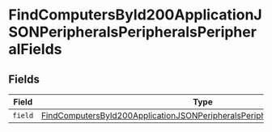 # FindComputersById200ApplicationJSONPeripheralsPeripheralsPeripheralFields


## Fields

| Field                                                                                                                                                                                       | Type                                                                                                                                                                                        | Required                                                                                                                                                                                    | Description                                                                                                                                                                                 |
| ------------------------------------------------------------------------------------------------------------------------------------------------------------------------------------------- | ------------------------------------------------------------------------------------------------------------------------------------------------------------------------------------------- | ------------------------------------------------------------------------------------------------------------------------------------------------------------------------------------------- | ------------------------------------------------------------------------------------------------------------------------------------------------------------------------------------------- |
| `field`                                                                                                                                                                                     | [FindComputersById200ApplicationJSONPeripheralsPeripheralsPeripheralFieldsField](../../models/operations/findcomputersbyid200applicationjsonperipheralsperipheralsperipheralfieldsfield.md) | :heavy_minus_sign:                                                                                                                                                                          | N/A                                                                                                                                                                                         |